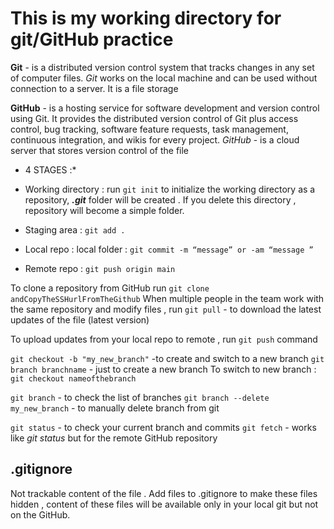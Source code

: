 # This is my working directory for git/GitHub practice

**Git** - is a distributed version control system that tracks changes in any set of computer files.
*Git* works on the local machine and can be used without connection to a server. It is a file storage

**GitHub** - is a hosting service for software development and version control using Git. It provides the distributed version control of Git plus access control, bug tracking, software feature requests, task management, continuous integration, and wikis for every project.
*GitHub* - is a cloud server that stores version control of the file

* 4 STAGES :*
- Working directory : run ``git init`` to initialize the working directory as a repository, ***.git*** folder will be created . If you delete this directory ,  repository will become  a simple folder.

- Staging area : ``git add .`` 

- Local repo : local folder : ``git commit -m “message” or -am “message ”``

- Remote repo : ``git push origin main``

To clone a repository from GitHub run ``git clone andCopyTheSSHurlFromTheGithub``
When multiple people in the team work with the same repository and modify files , run ``git pull`` - to  download the latest updates of the file (latest version)

To upload updates from your local repo to remote , run ``git push`` command

``git checkout -b "my_new_branch"`` -to create and switch to a new branch
``git branch branchname`` - just to create a new branch 
To switch to new branch : ``git checkout nameofthebranch``

``git branch`` - to check the list of branches
``git branch --delete my_new_branch`` -  to manually delete branch from git

``git status`` - to check your current branch and commits
``git fetch`` - works like *git status* but for the remote GitHub repository

## .gitignore
Not trackable content of the file . Add files to .gitignore to make these files hidden , content of these files will be available only in your local git but not on the GitHub.
